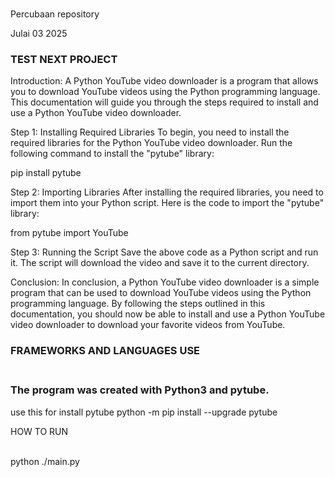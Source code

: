 <p><br />Percubaan repository</p>
<p>Julai 03 2025</p>
<h3><strong>TEST NEXT PROJECT</strong></h3>
<p>Introduction: A Python YouTube video downloader is a program that allows you to download YouTube videos using the Python programming language. This documentation will guide you through the steps required to install and use a Python YouTube video downloader.</p>
<p>Step 1: Installing Required Libraries To begin, you need to install the required libraries for the Python YouTube video downloader. Run the following command to install the "pytube" library:</p>
<p>pip install pytube</p>
<p>Step 2: Importing Libraries After installing the required libraries, you need to import them into your Python script. Here is the code to import the "pytube" library:</p>
<p>from pytube import YouTube</p>
<p>Step 3: Running the Script Save the above code as a Python script and run it. The script will download the video and save it to the current directory.</p>
<p>Conclusion: In conclusion, a Python YouTube video downloader is a simple program that can be used to download YouTube videos using the Python programming language. By following the steps outlined in this documentation, you should now be able to install and use a Python YouTube video downloader to download your favorite videos from YouTube.</p>
<h3>FRAMEWORKS AND LANGUAGES USE</h3>
<h3><br />The program was created with Python3 and pytube.</h3>
<p>use this for install pytube python -m pip install --upgrade pytube</p>
<p>HOW TO RUN</p>
<p><br />python ./main.py</p>
<p>&nbsp;</p>
<p><img src="https://github.com/ndleah/python-mini-project/raw/main/IMG/Youtube_video_download.png" alt="" /></p>
